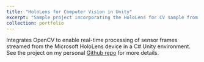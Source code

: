 ```yaml
---
title: "HoloLens for Computer Vision in Unity"
excerpt: "Sample project incorporating the HoloLens for CV sample from Microsoft into a C# project in Unity using IL2CPP Windows Runtime Support. <br/><img src='/images/HoloLens-PvDepth-Example.jpg'>"
collection: portfolio
---
```


Integrates OpenCV to enable real-time processing of sensor frames streamed from the Microsoft HoloLens device in a C# Unity environment. See the project on my personal [Github repo](https://github.com/doughtmw/HoloLensForCV-Unity) for more details.